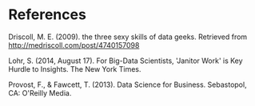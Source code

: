 # References

Driscoll, M. E. (2009). the three sexy skills of data geeks.  Retrieved from http://medriscoll.com/post/4740157098

Lohr, S. (2014, August 17). For Big-Data Scientists, 'Janitor Work' is Key Hurdle to Insights. The New York Times. 

Provost, F., & Fawcett, T. (2013). Data Science for Business. Sebastopol, CA: O'Reilly Media.

